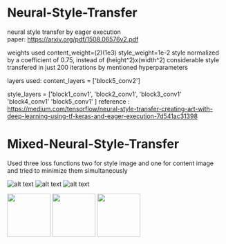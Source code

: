 # Neural-Style-Transfer
neural style transfer by eager execution  
paper: https://arxiv.org/pdf/1508.06576v2.pdf

weights used content_weight=(2)(1e3) style_weight=1e-2
style normalized by a coefficient of 0.75, instead of (height^2)x(width^2) 
considerable style transfered in just 200 iterations by mentioned hyperparameters 

layers used:
content_layers = ['block5_conv2'] 

style_layers = ['block1_conv1',
                'block2_conv1',
                'block3_conv1'
                'block4_conv1'
                'block5_conv1'
               ]
 reference : https://medium.com/tensorflow/neural-style-transfer-creating-art-with-deep-learning-using-tf-keras-and-eager-execution-7d541ac31398

# Mixed-Neural-Style-Transfer
Used three loss functions two for style image and one for content image
and tried to minimize them simultaneously

![alt text][logo1] ![alt text][logo2] ![alt text][logo3]

[logo1]: https://github.com/iamnotahumanbecauseiamabot/Neural-Style-Transfer/blob/master/results/download%20(25).png
[logo2]: https://github.com/iamnotahumanbecauseiamabot/Neural-Style-Transfer/blob/master/results/download%20(26).png
[logo3]: https://github.com/iamnotahumanbecauseiamabot/Neural-Style-Transfer/blob/master/results/download%20(27).png

<p float="left">
  <img src="https://github.com/iamnotahumanbecauseiamabot/Neural-Style-Transfer/blob/master/results/download%20(25).png" width="100" />
  <img src="https://github.com/iamnotahumanbecauseiamabot/Neural-Style-Transfer/blob/master/results/download%20(25).png" width="100" /> 
  <img src="https://github.com/iamnotahumanbecauseiamabot/Neural-Style-Transfer/blob/master/results/download%20(25).png" width="100" />
</p>
